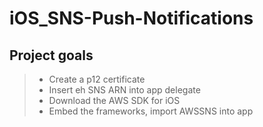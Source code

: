 # iOS_SNS-Push-Notifications

## Project goals

> - Create a p12 certificate
> - Insert eh SNS ARN into app delegate
> - Download the AWS SDK for iOS
> - Embed the frameworks, import AWSSNS into app

